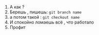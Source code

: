 1. А как ?
2. Берешь , пишешь:
`git branch name`
3. а потом такой :
`git checkout name` 
4. И спокойно ломаешь всё ,  что работало
5. Профит 